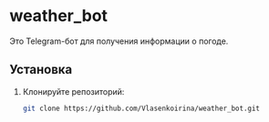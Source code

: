 # weather_bot

Это Telegram-бот для получения информации о погоде.

## Установка

1. Клонируйте репозиторий:
   ```bash
   git clone https://github.com/Vlasenkoirina/weather_bot.git
